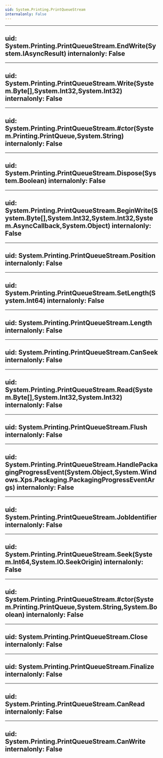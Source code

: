 ```yaml
---
uid: System.Printing.PrintQueueStream
internalonly: False
---
```


---
uid: System.Printing.PrintQueueStream.EndWrite(System.IAsyncResult)
internalonly: False
---

---
uid: System.Printing.PrintQueueStream.Write(System.Byte[],System.Int32,System.Int32)
internalonly: False
---

---
uid: System.Printing.PrintQueueStream.#ctor(System.Printing.PrintQueue,System.String)
internalonly: False
---

---
uid: System.Printing.PrintQueueStream.Dispose(System.Boolean)
internalonly: False
---

---
uid: System.Printing.PrintQueueStream.BeginWrite(System.Byte[],System.Int32,System.Int32,System.AsyncCallback,System.Object)
internalonly: False
---

---
uid: System.Printing.PrintQueueStream.Position
internalonly: False
---

---
uid: System.Printing.PrintQueueStream.SetLength(System.Int64)
internalonly: False
---

---
uid: System.Printing.PrintQueueStream.Length
internalonly: False
---

---
uid: System.Printing.PrintQueueStream.CanSeek
internalonly: False
---

---
uid: System.Printing.PrintQueueStream.Read(System.Byte[],System.Int32,System.Int32)
internalonly: False
---

---
uid: System.Printing.PrintQueueStream.Flush
internalonly: False
---

---
uid: System.Printing.PrintQueueStream.HandlePackagingProgressEvent(System.Object,System.Windows.Xps.Packaging.PackagingProgressEventArgs)
internalonly: False
---

---
uid: System.Printing.PrintQueueStream.JobIdentifier
internalonly: False
---

---
uid: System.Printing.PrintQueueStream.Seek(System.Int64,System.IO.SeekOrigin)
internalonly: False
---

---
uid: System.Printing.PrintQueueStream.#ctor(System.Printing.PrintQueue,System.String,System.Boolean)
internalonly: False
---

---
uid: System.Printing.PrintQueueStream.Close
internalonly: False
---

---
uid: System.Printing.PrintQueueStream.Finalize
internalonly: False
---

---
uid: System.Printing.PrintQueueStream.CanRead
internalonly: False
---

---
uid: System.Printing.PrintQueueStream.CanWrite
internalonly: False
---
